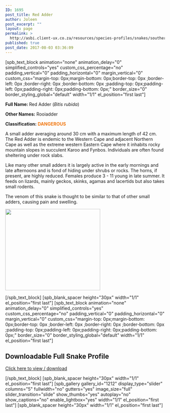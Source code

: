 ```yaml
---
ID: 1695
post_title: Red Adder
author: Joleen
post_excerpt: ""
layout: page
permalink: >
  http://asbi.client-ux.co.za/resources/species-profiles/snakes/southern-africa/red-adder/
published: true
post_date: 2017-08-03 03:36:09
---
```

[spb_text_block animation="none" animation_delay="0" simplified_controls="yes" custom_css_percentage="no" padding_vertical="0" padding_horizontal="0" margin_vertical="0" custom_css="margin-top: 0px;margin-bottom: 0px;border-top: 0px ;border-left: 0px ;border-right: 0px ;border-bottom: 0px ;padding-top: 0px;padding-left: 0px;padding-right: 0px;padding-bottom: 0px;" border_size="0" border_styling_global="default" width="1/1" el_position="first last"]

<strong>Full Name: </strong>Red Adder (<em>Bitis rubida</em>)

<strong>Other Names:</strong> Rooiadder

<strong>Classification:</strong> <strong><span style="color: #f17710;">DANGEROUS</span></strong>

A small adder averaging around 30 cm with a maximum length of 42 cm. The Red Adder is endemic to the Western Cape and adjacent Northern Cape as well as the extreme western Eastern Cape where it inhabits rocky mountain slopes in succulent Karoo and Fynbos. Individuals are often found sheltering under rock slabs.

Like many other small adders it is largely active in the early mornings and late afternoons and is fond of hiding under shrubs or rocks. The horns, if present, are highly reduced. Females produce 3 - 11 young in late summer. It feeds on lizards, mainly geckos, skinks, agamas and lacertids but also takes small rodents.

The venom of this snake is thought to be similar to that of other small adders, causing pain and swelling.

<a href="http://asbi.client-ux.co.za/wp-content/uploads/2016/06/Red_Adder_DIST_web.jpg"><img class="alignnone wp-image-888 size-medium" src="http://asbi.client-ux.co.za/wp-content/uploads/2016/06/Red_Adder_DIST_web-300x257.jpg" width="300" height="257" /></a>

[/spb_text_block] [spb_blank_spacer height="30px" width="1/1" el_position="first last"] [spb_text_block animation="none" animation_delay="0" simplified_controls="yes" custom_css_percentage="no" padding_vertical="0" padding_horizontal="0" margin_vertical="0" custom_css="margin-top: 0px;margin-bottom: 0px;border-top: 0px ;border-left: 0px ;border-right: 0px ;border-bottom: 0px ;padding-top: 0px;padding-left: 0px;padding-right: 0px;padding-bottom: 0px;" border_size="0" border_styling_global="default" width="1/1" el_position="first last"]
<h2>Downloadable Full Snake Profile</h2>
<a href="http://asbi.client-ux.co.za/wp-content/uploads/2016/06/20170612_ASI_SP_Red_Adder_A4_DESKTOP.pdf" target="_blank">Click here to view / download</a>

[/spb_text_block] [spb_blank_spacer height="30px" width="1/1" el_position="first last"] [spb_gallery gallery_id="1212" display_type="slider" columns="5" fullwidth="no" gutters="yes" image_size="full" slider_transition="slide" show_thumbs="yes" autoplay="no" show_captions="no" enable_lightbox="yes" width="1/1" el_position="first last"] [spb_blank_spacer height="30px" width="1/1" el_position="first last"]